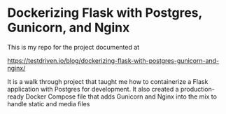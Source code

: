 # Dockerizing Flask with Postgres, Gunicorn, and Nginx

This is my repo for the project documented at

https://testdriven.io/blog/dockerizing-flask-with-postgres-gunicorn-and-nginx/

It is a walk through project that taught me how to containerize a Flask application with Postgres for development. It also created a production-ready Docker Compose file that adds Gunicorn and Nginx into the mix to handle static and media files
